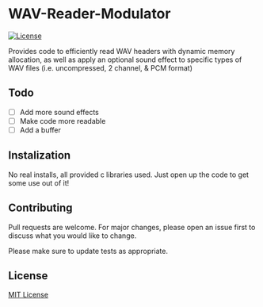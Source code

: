# WAV-Reader-Modulator
[![License](https://img.shields.io/github/license/terraform-docs/terraform-docs)](https://github.com/ewhenry/cozmo-lab-assistant/blob/master/LICENSE)

Provides code to efficiently read WAV headers with dynamic memory allocation, as well as apply an optional sound effect to specific types of WAV files (i.e. uncompressed, 2 channel, &amp; PCM format)

## Todo

- [ ] Add more sound effects
- [ ] Make code more readable
- [ ] Add a buffer

## Instalization

No real installs, all provided c libraries used. Just open up the code to get some use out of it!

## Contributing

Pull requests are welcome. For major changes, please open an issue first
to discuss what you would like to change.

Please make sure to update tests as appropriate.

## License

[MIT License](https://choosealicense.com/licenses/mit/)

